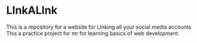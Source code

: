 # LInkALInk
This is a repository for a website for LInking all your social media accounts
This a practice project for mr for learning basics of web development.
